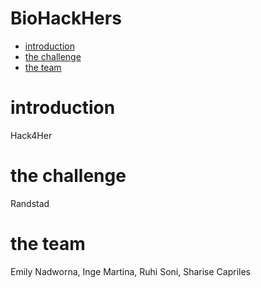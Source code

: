 # BioHackHers

- [introduction](#introduction)
- [the challenge](#the-challenge)
- [the team](#the-team)

# introduction
Hack4Her

# the challenge
Randstad

# the team
Emily Nadworna, Inge Martina, Ruhi Soni, Sharise Capriles
